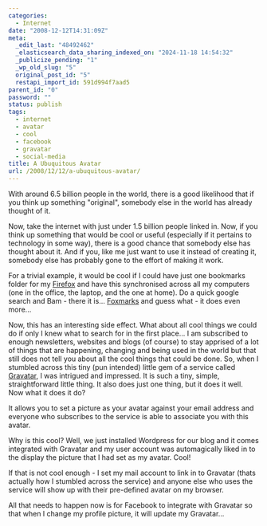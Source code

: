 ```yaml
---
categories:
  - Internet
date: "2008-12-12T14:31:09Z"
meta:
  _edit_last: "48492462"
  _elasticsearch_data_sharing_indexed_on: "2024-11-18 14:54:32"
  _publicize_pending: "1"
  _wp_old_slug: "5"
  original_post_id: "5"
  restapi_import_id: 591d994f7aad5
parent_id: "0"
password: ""
status: publish
tags:
  - internet
  - avatar
  - cool
  - facebook
  - gravatar
  - social-media
title: A Ubuquitous Avatar
url: /2008/12/12/a-ubuquitous-avatar/
---
```


With around 6.5 billion people in the world, there is a good likelihood that if
you think up something "original", somebody else in the world has already
thought of it.

Now, take the internet with just under 1.5 billion people linked in. Now, if you
think up something that would be cool or useful (especially if it pertains to
technology in some way), there is a good chance that somebody else has thought
about it. And if you, like me just want to use it instead of creating it,
somebody else has probably gone to the effort of making it work.

For a trivial example, it would be cool if I could have just one bookmarks
folder for my [Firefox](http://www.mozilla.com/firefox/ "Firefox Web Browser")
and have this synchronised across all my computers (one in the office, the
laptop, and the one at home). Do a quick google search and Bam - there it is...
[Foxmarks](http://www.foxmarks.com/ "Foxmarks | Home") and guess what - it does
even more...

Now, this has an interesting side effect. What about all cool things we could do
if only I knew what to search for in the first place... I am subscribed to
enough newsletters, websites and blogs (of course) to stay apprised of a lot of
things that are happening, changing and being used in the world but that still
does not tell you about all the cool things that could be done. So, when I
stumbled across this tiny (pun intended) little gem of a service called
[Gravatar](http://www.gravatar.com/ "Gravatar - Globally Recognised Avatars"), I
was intrigued and impressed. It is such a tiny, simple, straightforward little
thing. It also does just one thing, but it does it well. Now what it does it do?

It allows you to set a picture as your avatar against your email address and
everyone who subscribes to the service is able to associate you with this
avatar.

Why is this cool? Well, we just installed Wordpress for our blog and it comes
integrated with Gravatar and my user account was automagically liked in to the
display the picture that I had set as my avatar. Cool!

If that is not cool enough - I set my mail account to link in to Gravatar (thats
actually how I stumbled across the service) and anyone else who uses the service
will show up with their pre-defined avatar on my browser.

All that needs to happen now is for Facebook to integrate with Gravatar so that
when I change my profile picture, it will update my Gravatar...

